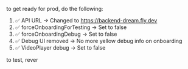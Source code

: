   to get ready for prod, do the following:
  
  1. ✅ API URL → Changed to https://backend-dream.fly.dev
  2. ✅ forceOnboardingForTesting → Set to false
  3. ✅ forceOnboardingDebug → Set to false
  4. ✅ Debug UI removed → No more yellow debug info on onboarding
  5. ✅ VideoPlayer debug → Set to false

  to test, rever